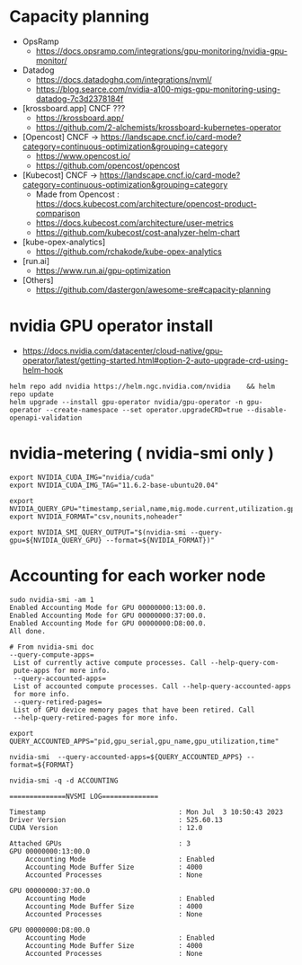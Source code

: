 # Capacity planning
* OpsRamp
  * https://docs.opsramp.com/integrations/gpu-monitoring/nvidia-gpu-monitor/
* Datadog
  * https://docs.datadoghq.com/integrations/nvml/
  * https://blog.searce.com/nvidia-a100-migs-gpu-monitoring-using-datadog-7c3d2378184f
* [krossboard.app]  CNCF  ???
  *  https://krossboard.app/
  *  https://github.com/2-alchemists/krossboard-kubernetes-operator
* [Opencost] CNCF ->  https://landscape.cncf.io/card-mode?category=continuous-optimization&grouping=category
  * https://www.opencost.io/
  * https://github.com/opencost/opencost
* [Kubecost]  CNCF ->  https://landscape.cncf.io/card-mode?category=continuous-optimization&grouping=category
  * Made from Opencost : https://docs.kubecost.com/architecture/opencost-product-comparison
  * https://docs.kubecost.com/architecture/user-metrics
  * https://github.com/kubecost/cost-analyzer-helm-chart
* [kube-opex-analytics]
  * https://github.com/rchakode/kube-opex-analytics
* [run.ai]
  * https://www.run.ai/gpu-optimization
* [Others]
  * https://github.com/dastergon/awesome-sre#capacity-planning

# nvidia GPU operator install
* https://docs.nvidia.com/datacenter/cloud-native/gpu-operator/latest/getting-started.html#option-2-auto-upgrade-crd-using-helm-hook
```
helm repo add nvidia https://helm.ngc.nvidia.com/nvidia    && helm repo update
helm upgrade --install gpu-operator nvidia/gpu-operator -n gpu-operator --create-namespace --set operator.upgradeCRD=true --disable-openapi-validation 
```

# nvidia-metering ( nvidia-smi only )
```
export NVIDIA_CUDA_IMG="nvidia/cuda" 
export NVIDIA_CUDA_IMG_TAG="11.6.2-base-ubuntu20.04"

export NVIDIA_QUERY_GPU="timestamp,serial,name,mig.mode.current,utilization.gpu,memory.total,memory.used,utilization.memory" 
export NVIDIA_FORMAT="csv,nounits,noheader" 

export NVIDIA_SMI_QUERY_OUTPUT="$(nvidia-smi --query-gpu=${NVIDIA_QUERY_GPU} --format=${NVIDIA_FORMAT})" 
```

# Accounting for each worker node
```
sudo nvidia-smi -am 1
Enabled Accounting Mode for GPU 00000000:13:00.0.
Enabled Accounting Mode for GPU 00000000:37:00.0.
Enabled Accounting Mode for GPU 00000000:D8:00.0.
All done.
```

```
# From nvidia-smi doc
--query-compute-apps=
 List of currently active compute processes. Call --help-query-com-
 pute-apps for more info.
 --query-accounted-apps=
 List of accounted compute processes. Call --help-query-accounted-apps
 for more info.
 --query-retired-pages=
 List of GPU device memory pages that have been retired. Call
 --help-query-retired-pages for more info.

```

```
export QUERY_ACCOUNTED_APPS="pid,gpu_serial,gpu_name,gpu_utilization,time"

nvidia-smi  --query-accounted-apps=${QUERY_ACCOUNTED_APPS} --format=${FORMAT}
```

```
nvidia-smi -q -d ACCOUNTING

==============NVSMI LOG==============

Timestamp                                 : Mon Jul  3 10:50:43 2023
Driver Version                            : 525.60.13
CUDA Version                              : 12.0

Attached GPUs                             : 3
GPU 00000000:13:00.0
    Accounting Mode                       : Enabled
    Accounting Mode Buffer Size           : 4000
    Accounted Processes                   : None

GPU 00000000:37:00.0
    Accounting Mode                       : Enabled
    Accounting Mode Buffer Size           : 4000
    Accounted Processes                   : None

GPU 00000000:D8:00.0
    Accounting Mode                       : Enabled
    Accounting Mode Buffer Size           : 4000
    Accounted Processes                   : None


```


